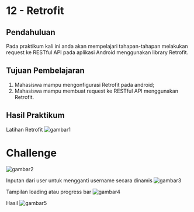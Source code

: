 # 12 - Retrofit

## Pendahuluan

Pada praktikum kali ini anda akan mempelajari tahapan-tahapan melakukan request ke RESTful API pada aplikasi Android menggunakan library Retrofit.

## Tujuan Pembelajaran

1. Mahasiswa mampu mengonfigurasi Retrofit pada android;
2. Mahasiswa mampu membuat request ke RESTful API menggunakan Retrofit.

## Hasil Praktikum

Latihan Retrofit
![gambar1](img/latihan.jpg)

# Challenge
![gambar2](img/chllge.jpg)

Inputan dari user untuk mengganti username secara dinamis
![gambar3](img/edittext.jpg)

Tampilan loading atau progress bar 
![gambar4](img/loading.jpg)

Hasil
![gambar5](img/hasil.jpg)

